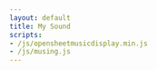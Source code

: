 ```yaml
---
layout: default
title: My Sound
scripts:
- /js/opensheetmusicdisplay.min.js
- /js/musing.js
---
```


<div id="score" data-music-xml="/xml/my-sound.xml"/>
